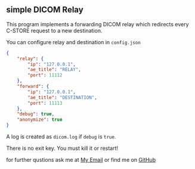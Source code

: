 ## simple DICOM Relay
This program implements a forwarding DICOM relay which redirects every C-STORE request to a new destination.

You can configure relay and destination in `config.json`

```json
{
    "relay": {
        "ip": "127.0.0.1",
        "ae_title": "RELAY",
        "port": 11112
    },
    "forward": {
        "ip": "127.0.0.1",
        "ae_title": "DESTINATION",
        "port": 11113
    },
    "debug": true,
    "anonymize": true
}
```
A log is created as `dicom.log` if `debug` is `true`.

There is no exit key. You must kill it or restart!

for further qustions ask me at [My Email](mailto:armonj@gmail.com) or find me on [GitHub](https://github.com/monjazeb)

